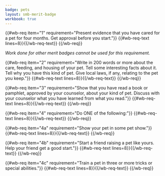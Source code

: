 ```yaml
---
badge: pets
layout: smb-merit-badge
workbook: true
---
```



{{#wb-req item="1" requirement="Present evidence that you have cared for a pet for four months. Get approval before you start."}}
{{#wb-req-text lines=8}}{{/wb-req-text}}
{{/wb-req}}

*Work done for other merit badges cannot be used for this requirement.*

{{#wb-req item="2" requirement="Write in 200 words or more about the care, feeding, and housing of your pet. Tell some interesting facts about it. Tell why you have this kind of pet. Give local laws, if any, relating to the pet you keep."}}
{{#wb-req-text lines=8}}{{/wb-req-text}}
{{/wb-req}}

{{#wb-req item="3" requirement="Show that you have read a book or pamphlet, approved by your counselor, about your kind of pet. Discuss with your counselor what you have learned from what you read."}}
{{#wb-req-text lines=8}}{{/wb-req-text}}
{{/wb-req}}

{{#wb-req item="4" requirement="Do ONE of the following:"}}
{{#wb-req-text lines=8}}{{/wb-req-text}}
{{/wb-req}}

{{#wb-req item="4a" requirement="Show your pet in some pet show."}}
{{#wb-req-text lines=8}}{{/wb-req-text}}
{{/wb-req}}

{{#wb-req item="4b" requirement="Start a friend raising a pet like yours. Help your friend get a good start."}}
{{#wb-req-text lines=8}}{{/wb-req-text}}
{{/wb-req}}

{{#wb-req item="4c" requirement="Train a pet in three or more tricks or special abilities."}}
{{#wb-req-text lines=8}}{{/wb-req-text}}
{{/wb-req}}
